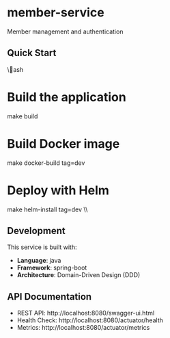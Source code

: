 ﻿# member-service

Member management and authentication

## Quick Start

\\\ash
# Build the application
make build

# Build Docker image
make docker-build tag=dev

# Deploy with Helm
make helm-install tag=dev
\\\

## Development

This service is built with:
- **Language**: java
- **Framework**: spring-boot
- **Architecture**: Domain-Driven Design (DDD)

## API Documentation

- REST API: http://localhost:8080/swagger-ui.html
- Health Check: http://localhost:8080/actuator/health
- Metrics: http://localhost:8080/actuator/metrics
